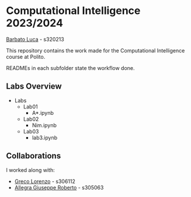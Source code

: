 # Computational Intelligence 2023/2024
[Barbato Luca](https://github.com/lucabubi) - s320213

This repository contains the work made for the Computational Intelligence course at Polito.

READMEs in each subfolder state the workflow done.

## Labs Overview
- Labs
  - Lab01
    - A*.ipynb
  - Lab02
    - Nim.ipynb
  - Lab03
    - lab3.ipynb

## Collaborations
I worked along with:
- [Greco Lorenzo](https://github.com/loregrc) - s306112
- [Allegra Giuseppe Roberto](https://github.com/AllegraRoberto) - s305063
